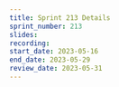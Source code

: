 ```yaml
---
title: Sprint 213 Details
sprint_number: 213
slides:
recording:
start_date: 2023-05-16
end_date: 2023-05-29
review_date: 2023-05-31
---
```

